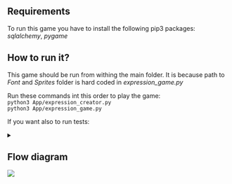 ## Requirements
To run this game you have to install the following pip3 packages:
*sqlalchemy*, *pygame* 

## How to run it?
This game should be run from withing the main folder. It is because path to *Font* and *Sprites* folder is hard coded in *expression_game.py*

Run these commands int this order to play the game: <br/>
`python3 App/expression_creator.py` <br/>
`python3 App/expression_game.py`

If you want also to run tests:
<body>
    <details>
        <summary>    
        </summary>
        I modified the path using context, hence the tests should be run from within Test folder (abspath "../App/" is set up) <br/>
        python3 test_suite.py
    </details>
</body>

## Flow diagram
![](https://i.imgur.com/KMcEK7T.png)
